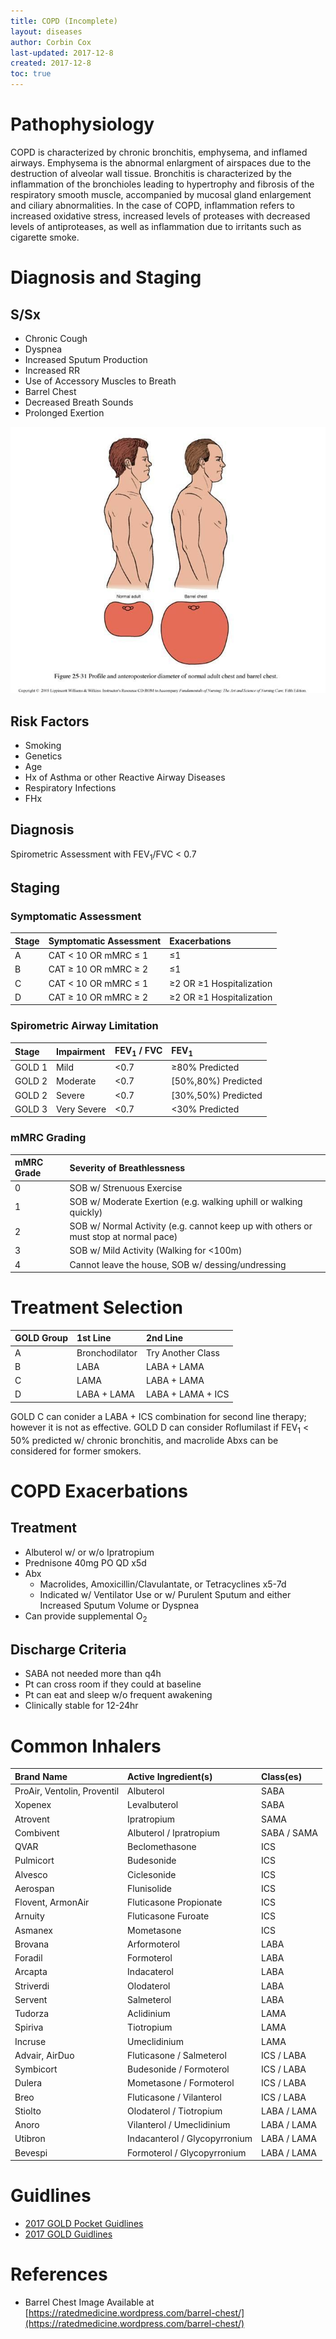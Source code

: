 ```yaml
---
title: COPD (Incomplete)
layout: diseases
author: Corbin Cox
last-updated: 2017-12-8
created: 2017-12-8
toc: true
---
```




# Pathophysiology

COPD is characterized by chronic bronchitis, emphysema, and inflamed airways. Emphysema is the abnormal enlargment of airspaces due to the destruction of alveolar wall tissue. Bronchitis is characterized by the inflammation of the bronchioles leading to hypertrophy and fibrosis of the respiratory smooth muscle, accompanied by mucosal gland enlargement and ciliary abnormalities. In the case of COPD, inflammation refers to increased oxidative stress, increased levels of proteases with decreased levels of antiproteases, as well as inflammation due to irritants such as cigarette smoke.

# Diagnosis and Staging

## S/Sx

* Chronic Cough
* Dyspnea
* Increased Sputum Production
* Increased RR
* Use of Accessory Muscles to Breath
* Barrel Chest
* Decreased Breath Sounds
* Prolonged Exertion

![Barrel Chest](../images/barrel_chest.jpg)

## Risk Factors

* Smoking
* Genetics
* Age
* Hx of Asthma or other Reactive Airway Diseases
* Respiratory Infections
* FHx

## Diagnosis

Spirometric Assessment with FEV<sub>1</sub>/FVC &lt; 0.7

## Staging

### Symptomatic Assessment

| Stage | Symptomatic Assessment     | Exacerbations                  |
| :---- | :------------------------- | :----------------------------- |
| A     | CAT &lt; 10 OR mMRC &le; 1 | &le;1                          |
| B     | CAT &ge; 10 OR mMRC &ge; 2 | &le;1                          |
| C     | CAT &lt; 10 OR mMRC &le; 1 | &ge;2 OR &ge;1 Hospitalization |
| D     | CAT &ge; 10 OR mMRC &ge; 2 | &ge;2 OR &ge;1 Hospitalization |

### Spirometric Airway Limitation

| Stage  | Impairment  | FEV<sub>1</sub> / FVC | FEV<sub>1</sub>     |
| :----- | :---------- | :-------------------- | :------------------ |
| GOLD 1 | Mild        | &lt;0.7               | &ge;80% Predicted   |
| GOLD 2 | Moderate    | &lt;0.7               | [50%,80%) Predicted |
| GOLD 2 | Severe      | &lt;0.7               | [30%,50%) Predicted |
| GOLD 3 | Very Severe | &lt;0.7               | &lt;30% Predicted   |

### mMRC Grading

| mMRC Grade | Severity of Breathlessness               |
| :--------- | :--------------------------------------- |
| 0          | SOB w/ Strenuous Exercise                |
| 1          | SOB w/ Moderate Exertion (e.g. walking uphill or walking quickly) |
| 2          | SOB w/ Normal Activity (e.g. cannot keep up with others or must stop at normal pace) |
| 3          | SOB w/ Mild Activity (Walking for &lt;100m) |
| 4          | Cannot leave the house, SOB w/ dessing/undressing |

# Treatment Selection

| GOLD Group | 1st Line       | 2nd Line          |
| :--------- | :------------- | :---------------- |
| A          | Bronchodilator | Try Another Class |
| B          | LABA           | LABA + LAMA       |
| C          | LAMA           | LABA + LAMA       |
| D          | LABA + LAMA    | LABA + LAMA + ICS |

GOLD C can conider a LABA + ICS combination for second line therapy; however it is not as effective. GOLD D can consider Roflumilast if FEV<sub>1</sub> &lt; 50% predicted w/ chronic bronchitis, and macrolide Abxs can be considered for former smokers.

# COPD Exacerbations

## Treatment

* Albuterol w/ or w/o Ipratropium
* Prednisone 40mg PO QD x5d
* Abx
  * Macrolides, Amoxicillin/Clavulantate, or Tetracyclines x5-7d
  * Indicated w/ Ventilator Use or w/ Purulent Sputum and either Increased Sputum Volume or Dyspnea
* Can provide supplemental O<sub>2</sub>

## Discharge Criteria

* SABA not needed more than q4h
* Pt can cross room if they could at baseline
* Pt can eat and sleep w/o frequent awakening
* Clinically stable for 12-24hr

# Common Inhalers

| Brand Name                  | Active Ingredient(s)          | Class(es)   |
| :-------------------------- | :---------------------------- | :---------- |
| ProAir, Ventolin, Proventil | Albuterol                     | SABA        |
| Xopenex                     | Levalbuterol                  | SABA        |
| Atrovent                    | Ipratropium                   | SAMA        |
| Combivent                   | Albuterol / Ipratropium       | SABA / SAMA |
| QVAR                        | Beclomethasone                | ICS         |
| Pulmicort                   | Budesonide                    | ICS         |
| Alvesco                     | Ciclesonide                   | ICS         |
| Aerospan                    | Flunisolide                   | ICS         |
| Flovent, ArmonAir           | Fluticasone Propionate        | ICS         |
| Arnuity                     | Fluticasone Furoate           | ICS         |
| Asmanex                     | Mometasone                    | ICS         |
| Brovana                     | Arformoterol                  | LABA        |
| Foradil                     | Formoterol                    | LABA        |
| Arcapta                     | Indacaterol                   | LABA        |
| Striverdi                   | Olodaterol                    | LABA        |
| Servent                     | Salmeterol                    | LABA        |
| Tudorza                     | Aclidinium                    | LAMA        |
| Spiriva                     | Tiotropium                    | LAMA        |
| Incruse                     | Umeclidinium                  | LAMA        |
| Advair, AirDuo              | Fluticasone / Salmeterol      | ICS / LABA  |
| Symbicort                   | Budesonide / Formoterol       | ICS / LABA  |
| Dulera                      | Mometasone / Formoterol       | ICS / LABA  |
| Breo                        | Fluticasone / Vilanterol      | ICS / LABA  |
| Stiolto                     | Olodaterol / Tiotropium       | LABA / LAMA |
| Anoro                       | Vilanterol / Umeclidinium     | LABA / LAMA |
| Utibron                     | Indacanterol / Glycopyrronium | LABA / LAMA |
| Bevespi                     | Formoterol / Glycopyrronium   | LABA / LAMA |



# Guidlines

* [2017 GOLD Pocket Guidlines](http://goldcopd.org/wp-content/uploads/2016/12/wms-GOLD-2017-Pocket-Guide.pdf)
* [2017 GOLD Guidlines](http://goldcopd.org/gold-2017-global-strategy-diagnosis-management-prevention-copd/)

# References

* Barrel Chest Image Available at [https://ratedmedicine.wordpress.com/barrel-chest/](https://ratedmedicine.wordpress.com/barrel-chest/)
